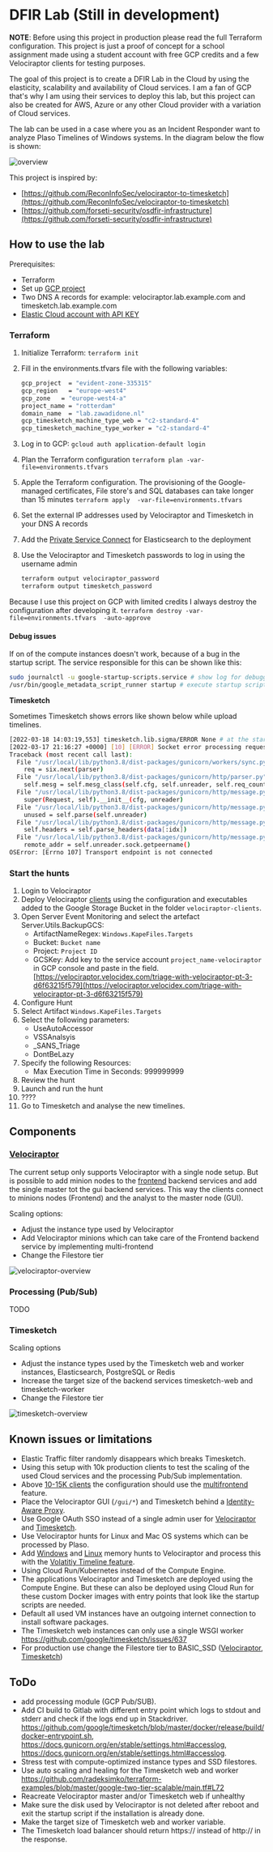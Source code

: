 # DFIR Lab (Still in development)

**NOTE**: Before using this project in production please read the full Terraform configuration. This project is just a proof of concept for a school assignment made using a student account with free GCP credits and a few Velociraptor clients for testing purposes.

The goal of this project is to create a DFIR Lab in the Cloud by using the elasticity, scalability and availability of Cloud services. I am a fan of GCP that's why I am using their services to deploy this lab, but this project can also be created for AWS, Azure or any other Cloud provider with a variation of Cloud services.

The lab can be used in a case where you as an Incident Responder want to analyze Plaso Timelines of Windows systems. In the diagram below the flow is shown:

![overview](images/dfir-lab.png)

This project is inspired by:

* [https://github.com/ReconInfoSec/velociraptor-to-timesketch](https://github.com/ReconInfoSec/velociraptor-to-timesketch)
* [https://github.com/forseti-security/osdfir-infrastructure](https://github.com/forseti-security/osdfir-infrastructure)

## How to use the lab

Prerequisites:

* Terraform
* Set up [GCP project](https://registry.terraform.io/providers/hashicorp/google/latest/docs)
* Two DNS A records for example: velociraptor.lab.example.com and timesketch.lab.example.com
* [Elastic Cloud account with API KEY](https://registry.terraform.io/providers/elastic/ec/latest/docs)

### Terraform

1. Initialize Terraform:
    `terraform init`
2. Fill in the environments.tfvars file with the following variables:

    ``` bash
    gcp_project  = "evident-zone-335315"
    gcp_region   = "europe-west4"
    gcp_zone   = "europe-west4-a"
    project_name = "rotterdam"
    domain_name  = "lab.zawadidone.nl"
    gcp_timesketch_machine_type_web = "c2-standard-4"
    gcp_timesketch_machine_type_worker = "c2-standard-4"
    ````

3. Log in to GCP: 
    `gcloud auth application-default login`
4. Plan the Terraform configuration
    `terraform plan -var-file=environments.tfvars`
5. Apple the Terraform configuration. The provisioning of the Google-managed certificates, File store's and SQL databases can take longer than 15 minutes
    `terraform apply  -var-file=environments.tfvars`
6. Set the external IP addresses used by Velociraptor and Timesketch in your DNS A records
7. Add the [Private Service Connect](https://www.elastic.co/guide/en/cloud/current/ec-traffic-filtering-psc.html#ec-private-service-connect-allow-from-psc-connection-id) for Elasticsearch to the deployment
8. Use the Velociraptor and Timesketch passwords to log in using the username admin

   ```bash
   terraform output velociraptor_password
   terraform output timesketch_password
   ```

Because I use this project on GCP with limited credits I always destroy the configuration after developing it.
`terraform destroy -var-file=environments.tfvars  -auto-approve`

#### Debug issues

If on of the compute instances doesn't work, because of a bug in the startup script. The service responsible for this can be shown like this:

```bash
sudo journalctl -u google-startup-scripts.service # show log for debugging purposes
/usr/bin/google_metadata_script_runner startup # execute startup script again
```

**Timesketch**

Sometimes Timesketch shows errors like shown below while upload timelines.

```bash
[2022-03-18 14:03:19,553] timesketch.lib.sigma/ERROR None # at the start
[2022-03-17 21:16:27 +0000] [10] [ERROR] Socket error processing request. # after uploading timeline using the gui
Traceback (most recent call last):
  File "/usr/local/lib/python3.8/dist-packages/gunicorn/workers/sync.py", line 134, in handle
    req = six.next(parser)
  File "/usr/local/lib/python3.8/dist-packages/gunicorn/http/parser.py", line 41, in __next__
    self.mesg = self.mesg_class(self.cfg, self.unreader, self.req_count)
  File "/usr/local/lib/python3.8/dist-packages/gunicorn/http/message.py", line 187, in __init__
    super(Request, self).__init__(cfg, unreader)
  File "/usr/local/lib/python3.8/dist-packages/gunicorn/http/message.py", line 54, in __init__
    unused = self.parse(self.unreader)
  File "/usr/local/lib/python3.8/dist-packages/gunicorn/http/message.py", line 236, in parse
    self.headers = self.parse_headers(data[:idx])
  File "/usr/local/lib/python3.8/dist-packages/gunicorn/http/message.py", line 74, in parse_headers
    remote_addr = self.unreader.sock.getpeername()
OSError: [Errno 107] Transport endpoint is not connected
```

### Start the hunts

1. Login to Velociraptor
2. Deploy Velociraptor [clients](https://docs.velociraptor.app/docs/deployment/clients/) using the configuration and executables added to the Google Storage Bucket in the folder `velociraptor-clients`.
3. Open Server Event Monitoring and select the artefact Server.Utils.BackupGCS:
    * ArtifactNameRegex: `Windows.KapeFiles.Targets`
    * Bucket: `Bucket name`
    * Project: `Project ID`
    * GCSKey: Add key to the service account `project_name-velociraptor` in GCP console and paste in the field. [https://velociraptor.velocidex.com/triage-with-velociraptor-pt-3-d6f63215f579](https://velociraptor.velocidex.com/triage-with-velociraptor-pt-3-d6f63215f579)
4. Configure Hunt
5. Select Artifact `Windows.KapeFiles.Targets`
6. Select the following parameters:
    * UseAutoAccessor
    * VSSAnalsyis
    * _SANS_Triage
    * DontBeLazy
7. Specify the following Resources:
    * Max Execution Time in Seconds: 999999999
8. Review the hunt
9. Launch and run the hunt
10. ????
11. Go to Timesketch and analyse the new timelines.

## Components

### [Velociraptor](https://docs.velociraptor.app/docs/)

The current setup only supports Velociraptor with a single node setup. But is possible to add minion nodes to the [frontend](
https://docs.velociraptor.app/docs/deployment/cloud/multifrontend/) backend services and add the single master tot the gui backend services. This way the clients connect to minions nodes (Frontend) and the analyst to the master node (GUI).

Scaling options:

* Adjust the instance type used by Velociraptor
* Add Velociraptor minions which can take care of the Frontend backend service by implementing multi-frontend
* Change the Filestore tier

![velociraptor-overview](images/velociraptor.png)

### Processing (Pub/Sub)

TODO

### Timesketch

Scaling options

* Adjust the instance types used by the Timesketch web and worker instances, Elasticsearch, PostgreSQL or Redis
* Increase the target size of the backend services timesketch-web and timesketch-worker
* Change the Filestore tier

![timesketch-overview](images/timesketch.png)

## Known issues or limitations

* Elastic Traffic filter randomly disappears which breaks Timesketch. 
* Using this setup with 10k production clients to test the scaling of the used Cloud services and the processing Pub/Sub implementation.
* Above [10-15K clients](https://velociraptor.velocidex.com/scaling-velociraptor-57acc4df76ed) the configuration should use the [multifrontend](https://docs.velociraptor.app/docs/deployment/cloud/multifrontend/) feature.
* Place the Velociraptor GUI (`/gui/*`) and Timesketch behind a [Identity-Aware Proxy](https://cloud.google.com/iap).
* Use Google OAuth SSO instead of a single admin user for [Velociraptor](https://docs.velociraptor.app/docs/deployment/cloud/#configuring-google-oauth-sso) and [Timesketch](https://github.com/google/timesketch/blob/master/data/timesketch.conf#L53).
* Use Velociraptor hunts for Linux and Mac OS systems which can be processed by Plaso.
* Add [Windows](https://github.com/Velocidex/velociraptor/blob/master/artifacts/definitions/Windows/Memory/Acquisition.yaml) and [Linux](https://docs.velociraptor.app/exchange/artifacts/pages/linuxmemoryacquisition/) memory hunts to Velociraptor and process this with the [Volatitiy Timeline feature](https://www.alexanderjaeger.de/autotimeliner-to-cyberchef-to-timesketch/).
* Using Cloud Run/Kubernetes instead of the Compute Engine.
* The applications Velociraptor and Timesketch are deployed using the Compute Engine. But these can also be deployed using Cloud Run for these custom Docker images with entry points that look like the startup scripts are needed.
* Default all used VM instances have an outgoing internet connection to install software packages.
* The Timesketch web instances can only use a single WSGI worker https://github.com/google/timesketch/issues/637
* For production use change the Filestore tier to BASIC_SSD ([Velociraptor](modules/velociraptor/main.tf#L253), [Timesketch](modules/timesketch/main.tf#L87))

## ToDo

* add processing module (GCP Pub/SUB).
* Add CI build to Gitlab with different entry point which logs to stdout and stderr and check if the logs end up in Stackdriver. https://github.com/google/timesketch/blob/master/docker/release/build/docker-entrypoint.sh, https://docs.gunicorn.org/en/stable/settings.html#accesslog, https://docs.gunicorn.org/en/stable/settings.html#accesslog.
* Stress test with compute-optimized instance types and SSD filestores.
* Use auto scaling and healing for the Timesketch web and worker https://github.com/radeksimko/terraform-examples/blob/master/google-two-tier-scalable/main.tf#L72
* Reacreate Velociraptor master and/or Timesketch web if unhealthy
* Make sure the disk used by Velociraptor is not deleted after reboot and exit the startup script if the installation is already done.
* Make the target size of Timesketch web and worker variable.
* The Timesketch load balancer should return https:// instead of http:// in the response.
